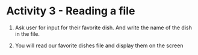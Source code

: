 
# Activity 3 - Reading a file 

1. Ask user for input for their favorite dish. And write the name of the dish in the file. 

2. You will read our favorite dishes file and display them on the screen 
